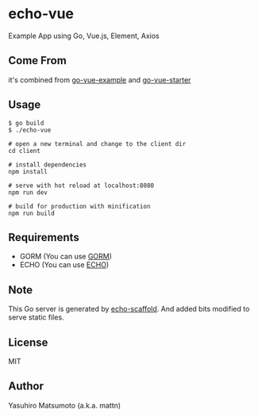 # echo-vue

Example App using Go, Vue.js, Element, Axios

## Come From
it's combined from [go-vue-example](https://github.com/mattn/go-vue-example) and [go-vue-starter](https://github.com/beaquant/go-vue-starter)


## Usage

```
$ go build
$ ./echo-vue

# open a new terminal and change to the client dir
cd client

# install dependencies
npm install

# serve with hot reload at localhost:8080
npm run dev

# build for production with minification
npm run build

```

## Requirements

* GORM (You can use [GORM](github.com/jinzhu/gorm))
* ECHO (You can use [ECHO](https://github.com/labstack/echo))

## Note

This Go server is generated by [echo-scaffold](https://github.com/mattn/echo-scaffold). And added bits modified to serve static files.

## License

MIT

## Author

Yasuhiro Matsumoto (a.k.a. mattn)
